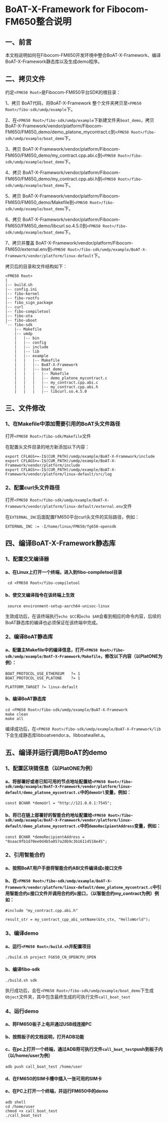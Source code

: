 # BoAT-X-Framework for Fibocom-FM650整合说明


## 一、前言

本文档说明如何在Fibocom-FM650开发环境中整合BoAT-X-Framework、编译BoAT-X-Framework静态库以及生成demo程序。


## 二、拷贝文件

约定`<FM650 Root>`是Fibocom-FM650平台SDK的根目录：

1、拷贝 BoAT代码，将BoAT-X-Framework 整个文件夹拷贝至`<FM650 Root>/fibo-sdk/umdp/example`下。

2、在`<FM650 Root>/fibo-sdk/umdp/example`下新建文件夹`boat_demo`，拷贝 BoAT-X-Framework/vendor/platform/Fibocom-FM650/FM650_demo/demo_platone_mycontract.c到`<FM650 Root>/fibo-sdk/umdp/example/boat_demo`下。

3、拷贝 BoAT-X-Framework/vendor/platform/Fibocom-FM650/FM650_demo/my_contract.cpp.abi.c到`<FM650 Root>/fibo-sdk/umdp/example/boat_demo`下。

4、拷贝 BoAT-X-Framework/vendor/platform/Fibocom-FM650/FM650_demo/my_contract.cpp.abi.h到`<FM650 Root>/fibo-sdk/umdp/example/boat_demo`下。

5、拷贝 BoAT-X-Framework/vendor/platform/Fibocom-FM650/FM650_demo/Makefile到`<FM650 Root>/fibo-sdk/umdp/example/boat_demo`下。

6、拷贝 BoAT-X-Framework/vendor/platform/Fibocom-FM650/FM650_demo/libcurl.so.4.5.0到`<FM650 Root>/fibo-sdk/umdp/example/boat_demo`下。

7、拷贝并覆盖 BoAT-X-Framework/vendor/platform/Fibocom-FM650/external.env到`<FM650 Root>/fibo-sdk/umdp/example/BoAT-X-Framework/vendor/platform/linux-default`下。


拷贝后的目录和文件结构如下：
```
<FM650 Root>
|
|-- build.sh
|-- config.ini
|-- fibo-kernel
|-- fibo-rootfs
|-- fibo_sign_package
|-- curl
|-- fibo-compiletool
|-- fibo-ota
|-- fibo-uboot
`-- fibo-sdk
    |-- Makefile
    |-- umdp
    |   |-- bin
    |   |-- config
    |   |-- include
    |   |-- lib
    |   |-- example
    |   |   |-- Makefile
    |   |   |-- BoAT-X-Framework
    |   |   |-- boat_demo
    |   |   |   |-- Makefile
    |   |   |   |-- demo_platone_mycontract.c
    |   |   |   |-- my_contract.cpp.abi.c
    |   |   |   |-- my_contract.cpp.abi.h
    |   |   |   |-- libcurl.so.4.5.0
```


## 三、文件修改


### 1、在Makefile中添加需要引用的BoAT头文件路径

打开`<FM650 Root>/fibo-sdk/Makefile`文件

在配置头文件目录的地方新添加以下内容：
```
export CFLAGS+=-I$(CUR_PATH)/umdp/example/BoAT-X-Framework/include
export CFLAGS+=-I$(CUR_PATH)/umdp/example/BoAT-X-Framework/vendor/platform/include
export CFLAGS+=-I$(CUR_PATH)/umdp/example/BoAT-X-Framework/vendor/platform/linux-default/src/log
```

### 2、配置curl头文件路径

  打开`<FM650 Root>/fibo-sdk/umdp/example/BoAT-X-Framework/vendor/platform/linux-default/external.env`文件
  
  在`EXTERNAL_INC`后面配置FM650平台curl头文件的实际路径，例如：
```
EXTERNAL_INC := -I/home/linux/FM650/fg650-opensdk
```
  
## 四、编译BoAT-X-Framework静态库

### 1、配置交叉编译器
   
   #### a、在Linux上打开一个终端，进入到fibo-compiletool目录
   ```
    cd <FM650 Root>/fibo-compiletool
   ```

   #### b、使交叉编译指令在该终端上生效
   ```
    source environment-setup-aarch64-unisoc-linux
   ```
   生效成功后，在该终端执行`echo $CC`和`echo $AR`会看到相应的命令内容，后续的BoAT静态库的编译也必须保证在该终端中完成。

### 2、编译BoAT静态库

   #### a、配置主Makefile中的编译信息，打开`<FM650 Root>/fibo-sdk/umdp/example/BoAT-X-Framework/Makefile`，修改以下内容（以PlatONE为例）：
   ```
   BOAT_PROTOCOL_USE_ETHEREUM   ?= 1
   BOAT_PROTOCOL_USE_PLATONE    ?= 1

   PLATFORM_TARGET ?= linux-default
   ```
   
   #### b、编译BoAT静态库
   ```
   cd <FM650 Root>/fibo-sdk/umdp/example/BoAT-X-Framework
   make clean
   make all
   ```
   
   编译成功后，在`<FM650 Root>/fibo-sdk/umdp/example/BoAT-X-Framework/lib`下会生成静态库libboatvendor.a、libboatwallet.a。
   
## 五、编译并运行调用BoAT的demo

### 1、配置区块链信息（以PlatONE为例）

  #### a、将部署好或者已知可用的节点地址配置给`<FM650 Root>/fibo-sdk/umdp/example/BoAT-X-Framework/vendor/platform/linux-default/demo_platone_mycontract.c`中的`demoUrl`变量，例如：
  ```
  const BCHAR *demoUrl = "http://121.0.0.1:7545";

  ```
  #### b、将已在链上部署好的智能合约地址配置给`<FM650 Root>/fibo-sdk/umdp/example/BoAT-X-Framework/vendor/platform/linux-default/demo_platone_mycontract.c`中的`demoRecipientAddress`变量，例如：
  ```
  const BCHAR *demoRecipientAddress = "0xaac9fb1d70ee0d4b5a857a28b9c3b16114518e45";
  ```

### 2、引用智能合约

  #### a、按照BoAT用户手册将智能合约ABI文件编译成c接口文件

  #### b、在`<FM650 Root>/fibo-sdk/umdp/example/BoAT-X-Framework/vendor/platform/linux-default/demo_platone_mycontract.c`中引用智能合约c接口文件并调用合约的c接口，（以智能合约my_contract为例）例如：
  ```
  #include "my_contract.cpp.abi.h"
  ```
  ```
  result_str = my_contract_cpp_abi_setName(&tx_ctx, "HelloWorld");
  ```

### 3、编译demo

  #### a、运行`<FM650 Root>/build.sh`并配置项目
  ```
  ./build.sh project FG650_CN_OPENCPU_OPEN
  ```

  #### b、编译fibo-sdk
  ```
  ./build.sh sdk
  ```
  执行成功后，会在`<FM650 Root>/fibo-sdk/umdp/example/boat_demo`下生成`Object`文件夹，其中包含最终生成的可执行文件`call_boat_test`

### 4、运行demo

  #### a、将FM650板子上电并通过USB线连接PC

  #### b、按照板子的文档说明，打开ADB功能

  #### c、在pc上打开一个终端，通过ADB将可执行文件`call_boat_test`push到板子内（以/home/user为例）
  ```
  adb push call_boat_test /home/user
  ```

  #### d、在FM650的SIM卡槽中插入一张可用的SIM卡

  #### e、在PC上打开一个终端，并运行FM650中的demo
  ```
  adb shell
  cd /home/user
  chmod +x call_boat_test
  ./call_boat_test
  ```
